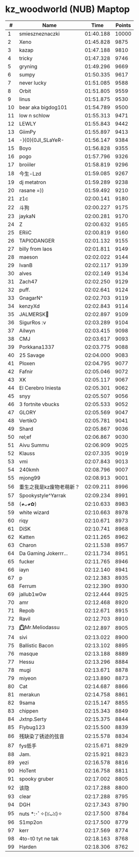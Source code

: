 # kz_woodworld (NUB) Maptop

|  # | Name | Time | Points |
|-------------- | -------------- | -------------- | -------------- | 
| 1 | smieszneznaczki | 01:40.188 | 10000 | 
| 2 | Xeno | 01:45.828 | 9875 | 
| 3 | kazap | 01:47.188 | 9810 | 
| 4 | tricky | 01:47.328 | 9746 | 
| 5 | gryning | 01:49.296 | 9669 | 
| 6 | sumpy | 01:50.335 | 9617 | 
| 7 | never lucky | 01:51.085 | 9588 | 
| 8 | Orbit | 01:51.805 | 9559 | 
| 9 | linus | 01:51.875 | 9530 | 
| 10 | bear aka bigdog101 | 01:54.789 | 9500 | 
| 11 | low n schlow | 01:55.313 | 9471 | 
| 12 | LEWLY | 01:55.843 | 9442 | 
| 13 | GiimPy | 01:55.897 | 9413 | 
| 14 | -}{0}{0JI_SLaYeR- | 01:56.147 | 9384 | 
| 15 | Boyo | 01:56.828 | 9355 | 
| 16 | pogo | 01:57.796 | 9326 | 
| 17 | broiiler | 01:58.819 | 9296 | 
| 18 | 今生-Lzd | 01:59.085 | 9267 | 
| 19 | dj metatron | 01:59.289 | 9238 | 
| 20 | rasane =)) | 01:59.492 | 9210 | 
| 21 | z1c | 02:00.141 | 9180 | 
| 22 | 斗狗 | 02:00.227 | 9175 | 
| 23 | jaykaN | 02:00.281 | 9170 | 
| 24 | Z | 02:00.632 | 9165 | 
| 25 | ERiiC | 02:00.819 | 9160 | 
| 26 | TAPIODANGER | 02:01.132 | 9155 | 
| 27 | billy from laos | 02:01.811 | 9149 | 
| 28 | maeson | 02:02.022 | 9144 | 
| 29 | IvanB | 02:02.117 | 9139 | 
| 30 | alves | 02:02.149 | 9134 | 
| 31 | Zach47 | 02:02.250 | 9129 | 
| 32 | puff. | 02:02.641 | 9124 | 
| 33 | GnagarN^ | 02:02.703 | 9119 | 
| 34 | kenzyXd | 02:02.843 | 9114 | 
| 35 | JALMERSK👀 | 02:02.897 | 9109 | 
| 36 | SigurRos :v | 02:03.289 | 9104 | 
| 37 | Ailwyn | 02:03.415 | 9098 | 
| 38 | CMJ | 02:03.617 | 9093 | 
| 39 | Porkkana1337 | 02:03.775 | 9088 | 
| 40 | 25 Savage | 02:04.000 | 9083 | 
| 41 | Ploxen | 02:04.795 | 9077 | 
| 42 | Fafnir | 02:05.046 | 9072 | 
| 43 | XK | 02:05.117 | 9067 | 
| 44 | El Cerebro Iniesta | 02:05.301 | 9062 | 
| 45 | snyy | 02:05.507 | 9056 | 
| 46 | 3 fortnite vbucks | 02:05.533 | 9052 | 
| 47 | GLORY | 02:05.569 | 9047 | 
| 48 | VertikO | 02:05.781 | 9041 | 
| 49 | Shard | 02:05.867 | 9036 | 
| 50 | rel;ef | 02:06.867 | 9030 | 
| 51 | Aivu Summu | 02:06.909 | 9025 | 
| 52 | Klauss | 02:07.335 | 9019 | 
| 53 | vmi | 02:07.843 | 9013 | 
| 54 | 240kmh | 02:08.796 | 9007 | 
| 55 | mjong99 | 02:08.913 | 9001 | 
| 56 | 重生之我是kz废物老萌新？ | 02:09.211 | 8996 | 
| 57 | Spookystyle^Yarrak | 02:09.234 | 8991 | 
| 58 | (◕ᴗ◕✿) | 02:10.633 | 8983 | 
| 59 | white wizard | 02:10.663 | 8978 | 
| 60 | riqy | 02:10.671 | 8973 | 
| 61 | DiSK | 02:10.741 | 8968 | 
| 62 | Katten | 02:11.265 | 8962 | 
| 63 | Charon | 02:11.538 | 8957 | 
| 64 | Da Gaming Jokerrr... | 02:11.734 | 8951 | 
| 65 | fucker | 02:11.765 | 8946 | 
| 66 | iayn | 02:12.140 | 8941 | 
| 67 | p | 02:12.383 | 8935 | 
| 68 | Ferrum | 02:12.390 | 8930 | 
| 69 | jallub1w0w | 02:12.444 | 8925 | 
| 70 | amr | 02:12.468 | 8920 | 
| 71 | Repob | 02:12.671 | 8915 | 
| 72 | Ravil | 02:12.703 | 8910 | 
| 73 | ⭕⃤Mr.Meliodassu | 02:12.897 | 8905 | 
| 74 | sivi | 02:13.022 | 8900 | 
| 75 | Ballistic Bacon | 02:13.102 | 8895 | 
| 76 | masque | 02:13.188 | 8889 | 
| 77 | Hessu | 02:13.296 | 8884 | 
| 78 | mugi | 02:13.671 | 8878 | 
| 79 | miyeon | 02:13.890 | 8873 | 
| 80 | Cat | 02:14.687 | 8866 | 
| 81 | merakun | 02:14.758 | 8861 | 
| 82 | 9sama | 02:15.147 | 8855 | 
| 83 | chippen | 02:15.343 | 8849 | 
| 84 | Jxtnp.Serty | 02:15.375 | 8844 | 
| 85 | Flybug123 | 02:15.500 | 8839 | 
| 86 | 残缺染了锈迹的弦音 | 02:15.578 | 8834 | 
| 87 | fys低手 | 02:15.671 | 8829 | 
| 88 | Jam. | 02:15.921 | 8823 | 
| 89 | yezi | 02:16.578 | 8816 | 
| 90 | HoTent | 02:16.758 | 8811 | 
| 91 | spooky gruber | 02:17.002 | 8805 | 
| 92 | 该隐 | 02:17.288 | 8800 | 
| 93 | clear | 02:17.288 | 8795 | 
| 94 | DGH | 02:17.343 | 8790 | 
| 95 | nuts *:･ﾟ✧(ꈍᴗꈍ)✧ | 02:17.500 | 8784 | 
| 96 | S1mp2on | 02:17.500 | 8779 | 
| 97 | kerr | 02:17.569 | 8774 | 
| 98 | 4to-t0 tyt ne tak | 02:18.163 | 8768 | 
| 99 | Harden | 02:18.306 | 8762 | 

